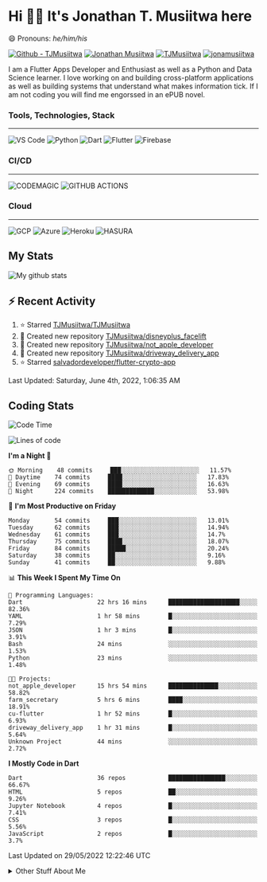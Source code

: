 # Hi 👋🏾 It's Jonathan T. Musiitwa here 

😄 Pronouns: *he/him/his*

[![Github - TJMusiitwa](https://img.shields.io/badge/TJMusiitwa-2ea44f?logo=github)](https://github.com/TJMusiitwa)  [![Jonathan Musiitwa](https://img.shields.io/badge/Jonathan_Musiitwa-blue?logo=linkedin&logoColor=lightblue)](https://www.linkedin.com/in/jonathan-musiitwa-a1107610a/)  [![TJMusiitwa](https://img.shields.io/badge/TJMusiitwa-lightblue?logo=twitter&logoColor=white)](https://twitter.com/TJMusiitwa)
[![jonamusiitwa](https://img.shields.io/badge/jonamusiitwa-white?logo=microsoft-outlook&logoColor=blue)](mailto:jonamusiitwa@outlook.com)




I am a Flutter Apps Developer and Enthusiast as well as a Python and Data Science learner. I love working on and building cross-platform applications as well as building systems that understand what makes information tick. If I am not coding you will find me engorssed in an ePUB novel.

### Tools, Technologies, Stack
<hr>

![VS Code](https://img.shields.io/badge/VS_Code-blue?style=for-the-badge&logo=visual-studio-code) ![Python](https://img.shields.io/badge/Python-lightgrey?style=for-the-badge&logo=python)  ![Dart](https://img.shields.io/badge/Dart-informational?style=for-the-badge&logo=dart) ![Flutter](https://img.shields.io/badge/Flutter-informational?style=for-the-badge&logo=flutter)  ![Firebase](https://img.shields.io/badge/Firebase-yellow?style=for-the-badge&logo=firebase&)
### CI/CD
<hr>

![CODEMAGIC](https://img.shields.io/badge/CODEMAGIC-orange?style=for-the-badge&logo=codemagic&logoColor=white) ![GITHUB ACTIONS](https://img.shields.io/badge/GITHUB_ACTIONS-black?style=for-the-badge&logo=github-actions&logoColor=white)

### Cloud
<hr>

![GCP](https://img.shields.io/badge/Google_Cloud-lightgrey?style=for-the-badge&logo=google-cloud) ![Azure](https://img.shields.io/badge/Microsoft_Azure-lightblue?style=for-the-badge&logo=microsoft-azure) ![Heroku](https://img.shields.io/badge/Heroku-purple?style=for-the-badge&logo=heroku) ![HASURA](https://img.shields.io/badge/HASURA-lightblue?style=for-the-badge&logo=hasura&logoColor=white)

## My Stats

![My github stats](https://github-readme-stats.vercel.app/api?username=TJMusiitwa&show_icons=true&count_private=true&theme=algolia)

## ⚡ Recent Activity
<!--RECENT_ACTIVITY:start-->
1. ⭐ Starred [TJMusiitwa/TJMusiitwa](https://github.com/TJMusiitwa/TJMusiitwa)
2. 📔 Created new repository [TJMusiitwa/disneyplus_facelift](https://github.com/TJMusiitwa/disneyplus_facelift)
3. 📔 Created new repository [TJMusiitwa/not_apple_developer](https://github.com/TJMusiitwa/not_apple_developer)
4. 📔 Created new repository [TJMusiitwa/driveway_delivery_app](https://github.com/TJMusiitwa/driveway_delivery_app)
5. ⭐ Starred [salvadordeveloper/flutter-crypto-app](https://github.com/salvadordeveloper/flutter-crypto-app)
<!--RECENT_ACTIVITY:end-->

<!--RECENT_ACTIVITY:last_update-->
Last Updated: Saturday, June 4th, 2022, 1:06:35 AM
<!--RECENT_ACTIVITY:last_update_end-->

## Coding Stats
<!--START_SECTION:waka-->
![Code Time](http://img.shields.io/badge/Code%20Time-0%20secs-blue)

![Lines of code](https://img.shields.io/badge/From%20Hello%20World%20I%27ve%20Written-5%20Million%20lines%20of%20code-blue)

**I'm a Night 🦉** 

```text
🌞 Morning    48 commits     ███░░░░░░░░░░░░░░░░░░░░░░   11.57% 
🌆 Daytime    74 commits     ████░░░░░░░░░░░░░░░░░░░░░   17.83% 
🌃 Evening    69 commits     ████░░░░░░░░░░░░░░░░░░░░░   16.63% 
🌙 Night      224 commits    █████████████░░░░░░░░░░░░   53.98%

```
📅 **I'm Most Productive on Friday** 

```text
Monday       54 commits     ███░░░░░░░░░░░░░░░░░░░░░░   13.01% 
Tuesday      62 commits     ███░░░░░░░░░░░░░░░░░░░░░░   14.94% 
Wednesday    61 commits     ███░░░░░░░░░░░░░░░░░░░░░░   14.7% 
Thursday     75 commits     ████░░░░░░░░░░░░░░░░░░░░░   18.07% 
Friday       84 commits     █████░░░░░░░░░░░░░░░░░░░░   20.24% 
Saturday     38 commits     ██░░░░░░░░░░░░░░░░░░░░░░░   9.16% 
Sunday       41 commits     ██░░░░░░░░░░░░░░░░░░░░░░░   9.88%

```


📊 **This Week I Spent My Time On** 

```text
💬 Programming Languages: 
Dart                     22 hrs 16 mins      ████████████████████░░░░░   82.36% 
YAML                     1 hr 58 mins        █░░░░░░░░░░░░░░░░░░░░░░░░   7.29% 
JSON                     1 hr 3 mins         █░░░░░░░░░░░░░░░░░░░░░░░░   3.91% 
Bash                     24 mins             ░░░░░░░░░░░░░░░░░░░░░░░░░   1.53% 
Python                   23 mins             ░░░░░░░░░░░░░░░░░░░░░░░░░   1.48%

🐱‍💻 Projects: 
not_apple_developer      15 hrs 54 mins      ██████████████░░░░░░░░░░░   58.82% 
farm_secretary           5 hrs 6 mins        ████░░░░░░░░░░░░░░░░░░░░░   18.91% 
cu-flutter               1 hr 52 mins        █░░░░░░░░░░░░░░░░░░░░░░░░   6.93% 
driveway_delivery_app    1 hr 31 mins        █░░░░░░░░░░░░░░░░░░░░░░░░   5.64% 
Unknown Project          44 mins             ░░░░░░░░░░░░░░░░░░░░░░░░░   2.72%

```

**I Mostly Code in Dart** 

```text
Dart                     36 repos            ████████████████░░░░░░░░░   66.67% 
HTML                     5 repos             ██░░░░░░░░░░░░░░░░░░░░░░░   9.26% 
Jupyter Notebook         4 repos             █░░░░░░░░░░░░░░░░░░░░░░░░   7.41% 
CSS                      3 repos             █░░░░░░░░░░░░░░░░░░░░░░░░   5.56% 
JavaScript               2 repos             █░░░░░░░░░░░░░░░░░░░░░░░░   3.7%

```



 Last Updated on 29/05/2022 12:22:46 UTC
<!--END_SECTION:waka-->

<details>
  <summary>Other Stuff About Me</summary>
  
- Preference for e-books over physical books.
  
 - While Coding, Listening Music and developing useful code. ⭐️
  
  - Reading Novels, Action and Adventure, Autobiography & Biography, Comics, Detective and Mystery, Fantasy, Romance, Sci-Fi...pretty much if you know my novel genres, you already know all my movie and tv genres as well. 😉
  
  - I have a surprising affinity for musical artisits whose names start with the letter '**J**'.
  - A big Formula 1 🏎 fan...a great need for speed. Go Team **MercedesAMG**
 </details>
